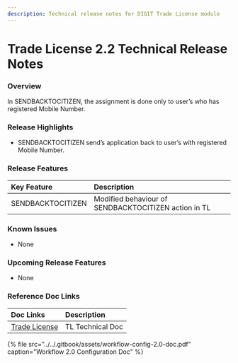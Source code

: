 ```yaml
---
description: Technical release notes for DIGIT Trade License module
---
```


# Trade License 2.2 Technical Release Notes

### Overview <a id="Overview"></a>

In SENDBACKTOCITIZEN, the assignment is done only to user’s who has registered Mobile Number.

### Release Highlights <a id="Release-Highlights"></a>

* SENDBACKTOCITIZEN send’s application back to user’s with registered Mobile Number.

### Release Features <a id="Release-Features"></a>

| **Key Feature** | **Description** |
| :--- | :--- |
| SENDBACKTOCITIZEN | Modified behaviour of SENDBACKTOCITIZEN action in TL |

### Known Issues <a id="Known-Issues"></a>

* None

### Upcoming Release Features <a id="Upcoming-Release-Features"></a>

* None

### Reference Doc Links <a id="Reference-Doc-Links"></a>

| **Doc Links** | **Description** |
| :--- | :--- |
|   [Trade License](../user-manuals/tl-manual/) |  TL Technical Doc |

{% file src="../../.gitbook/assets/workflow-config-2.0-doc.pdf" caption="Workflow 2.0 Configuration Doc" %}

